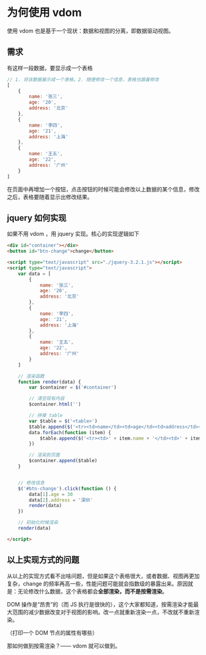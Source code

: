 # 为何使用 vdom

使用 vdom 也是基于一个现状：数据和视图的分离，即数据驱动视图。

## 需求

有这样一段数据，要显示成一个表格

```js
// 1. 将该数据展示成一个表格。2. 随便修改一个信息，表格也跟着修改
[
    {
        name: '张三',
        age: '20',
        address: '北京'
    },
    {
        name: '李四',
        age: '21',
        address: '上海'
    },
    {
        name: '王五',
        age: '22',
        address: '广州'
    }
]
```

在页面中再增加一个按钮，点击按钮的时候可能会修改以上数据的某个信息，修改之后，表格要随着显示出修改结果。

## jquery 如何实现

如果不用 vdom ，用 jquery 实现。核心的实现逻辑如下

```html
<div id="container"></div>
<button id="btn-change">change</button>

<script type="text/javascript" src="./jquery-3.2.1.js"></script>
<script type="text/javascript">
    var data = [
        {
            name: '张三',
            age: '20',
            address: '北京'
        },
        {
            name: '李四',
            age: '21',
            address: '上海'
        },
        {
            name: '王五',
            age: '22',
            address: '广州'
        }
    ]

    // 渲染函数
    function render(data) {
        var $container = $('#container')

        // 清空现有内容
        $container.html('')

        // 拼接 table
        var $table = $('<table>')
        $table.append($('<tr><td>name</td><td>age</td><td>address</td></tr>'))
        data.forEach(function (item) {
            $table.append($('<tr><td>' + item.name + '</td><td>' + item.age + '</td><td>' + item.address + '</td></tr>'))
        })

        // 渲染到页面
        $container.append($table)
    }


    // 修改信息
    $('#btn-change').click(function () {
        data[1].age = 30
        data[2].address = '深圳'
        render(data)
    })

    // 初始化时候渲染
    render(data)

</script>
```

## 以上实现方式的问题

从以上的实现方式看不出啥问题，但是如果这个表格很大，或者数据、视图再更加复杂，change 的频率再高一些，性能问题可能就会指数级的暴露出来。原因就是：无论修改什么数据，这个表格都会**全部渲染，而不是按需渲染**。

DOM 操作是“昂贵”的（而 JS 执行是很快的），这个大家都知道，按需渲染才能最大范围的减少数据改变对于视图的影响。改一点就重新渲染一点，不改就不重新渲染。

（打印一个 DOM 节点的属性有哪些）

那如何做到按需渲染？—— vdom 就可以做到。
